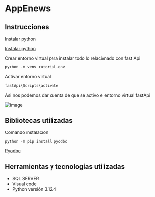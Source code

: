 # AppEnews

## Instrucciones

Instalar python

[Instalar python](https://www.python.org/downloads/)

Crear entorno virtual para instalar todo lo relacionado con fast Api

```python
python -m venv tutorial-env
```

Activar entorno virtual

```python
fastApi\Scripts\activate
```

Asi nos podemos dar cuenta de que se activo el entorno virtual fastApi

![image](https://github.com/AliciaGaona/appEnews/assets/99162884/a0eddbd0-5918-4b7d-8686-ee33d6745180)



## Bibliotecas utilizadas

Comando instalación

```python
python -m pip install pyodbc
```

[Pyodbc](https://learn.microsoft.com/es-es/sql/connect/python/pyodbc/python-sql-driver-pyodbc?view=sql-server-ver16)


## Herramientas y tecnologías utilizadas


* SQL SERVER
* Visual code
* Python versión 3.12.4
